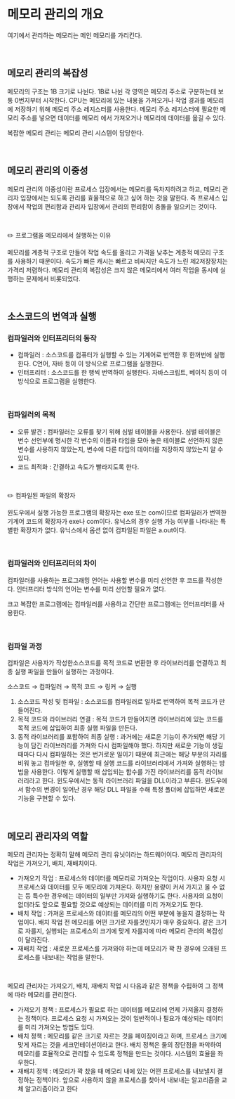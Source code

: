# 메모리 관리의 개요

여기에서 관리하는 메모리는 메인 메모리를 가리킨다.

<br>



## 메모리 관리의 복잡성

메모리의 구조는 1B 크기로 나뉜다. 1B로 나뉜 각 영역은 메모리 주소로 구분하는데 보통 0번지부터 시작한다. CPU는 메모리에 있는 내용을 가져오거나 작업 경과를 메모리에 저장하기 위해 메모리 주소 레지스터를 사용한다. 메모리 주소 레지스터에 필요한 메모리 주소를 넣으면 데이터를 메모리 에서 가져오거나 메모리에 데이터를 옮길 수 있다.

복잡한 메모리 관리는 메모리 관리 시스템이 담당한다.

<br>



## 메모리 관리의 이중성

메모리 관리의 이중성이란 프로세스 입장에서는 메모리를 독차지하려고 하고, 메모리 관리자 입장에서는 되도록 관리를 효율적으로 하고 싶어 하는 것을 말한다. 즉 프로세스 입장에서 작업의 편리함과 관리자 입장에서 관리의 편리함이 충돌을 일으키는 것이다.

<br>



:pencil2: 프로그램을 메모리에서 실행하는 이유

메모리를 계층적 구조로 만들어 작업 속도를 올리고 가격을 낮추는 계층적 메모리 구조를 사용하기 때문이다. 속도가 빠른 캐시는 빠르고 비싸지만 속도가 느린 제2저장장치는 가격리 저렴하다. 메모리 관리의 복잡성은 크지 않은 메모리에서 여러 작업을 동시에 실행하는 문제에서 비롯되었다. 

<br>



## 소스코드의 번역과 실행

### 컴파일러와 인터프리터의 동작

- 컴파일러 : 소스코드를 컴퓨터가 실행할 수 있는 기계어로 번역한 후 한꺼번에 실행한다. C언어, 자바 등이 이 방식으로 프로그램을 실행한다.
- 인터프리터 : 소스코드를 한 행씩 번역하여 실행한다. 자바스크립트, 베이직 등이 이 방식으로 프로그램을 실행한다.

<br>



### 컴파일러의 목적

- 오류 발견 : 컴파일러는 오류를 찾기 위해 심벌 테이블을 사용한다. 심벌 테이블은 변수 선언부에 명시한 각 변수의 이름과 타입을 모아 놓은 테이블로 선언하지 않은 변수를 사용하지 않았는지, 변수에 다른 타입의 데이터를 저장하지 않았는지 알 수 있다.
- 코드 최적화 : 간결하고 속도가 빨라지도록 한다.

<br>



:pencil2: 컴파일된 파일의 확장자

윈도우에서 실행 가능한 프로그램의 확장자는 exe 또는  com이므로 컴파일러가 번역한 기계어 코드의 확장자가 exe나 com이다. 유닉스의 경우 실행 가능 여부를 나타내는 특별한 확장자가 없다. 유닉스에서 옵션 없이 컴파일된 파일은 a.out이다.

<br>



### 컴파일러와 인터프리터의 차이

컴파일러를 사용하는 프로그래밍 언어는 사용할 변수를 미리 선언한 후 코드를 작성한다. 인터프리터 방식의 언어는 변수를 미리 선언할 필요가 없다.

크고 복잡한 프로그램에는 컴파일러를 사용하고 간단한 프로그램에는 인터프리터를 사용한다.

<br>



### 컴파일 과정

컴파일은 사용자가 작성한소스코드를 목적 코드로 변환한 후 라이브러리를 연결하고 최종 실행 파일을 만들어 실행하는 과정이다.

소스코드 → 컴파일러 → 목적 코드 → 링커 → 실행

1. 소스코드 작성 및 컴파일 : 소스코드를 컴파일러로 일차로 번역하여 목적 코드가 만들어진다.
2. 목적 코드와 라이브러리 연결 : 목적 코드가 만들어지면 라이브러리에 있는 코드를 목적 코드에 삽입하여 최종 실행 파일을 만든다.
3. 동적 라이브러리를 포함하여 최종 실행 : 과거에는 새로운 기능이 추가되면 해당 기능이 담긴 라이브러리를 가져와 다시 컴파일해야 했다. 하지만 새로운 기능이 생길 때마다 다시 컴파일하는 것은 번거로운 일이기 때문에 최근에는 해당 부분의 자리를 비워 놓고 컴파일한 후, 실행할 때 실행 코드를 라이브러리에서 가져와 실행하는 방법을 사용한다. 이렇게 실행할 때 삽입되는 함수를 가진 라이브러리를 동적 라이브러리라고 한다. 
   윈도우에서는 동적 라이브러리 파일을 DLL이라고 부른다. 윈도우에서 함수의 변경이 일어난 경우 해당 DLL 파일을 수해 특정 폴더에 삽입하면 새로운 기능을 구현할 수 있다.

<br>



## 메모리 관리자의 역할

메모리 관리자는 정확히 말해 메모리 관리 유닛이라는 하드웨어이다. 메모리 관리자의 작업은 가져오기, 배치, 재배치이다.

- 가져오기 작업 : 프로세스와 데이터를 메모리로 가져오는 작업이다. 사용자 요청 시 프로세스와 데이터를 모두 메모리에 가져온다. 하지만 용량이 커서 가지고 올 수 없는 등 특수한 경우에는 데이터의 일부만 가져와 실행하기도 한다. 사용자의 요청이 없더라도 앞으로 필요할 것으로 예상되는 데이터를 미리 가져오기도 한다.
- 배치 작업 : 가져온 프로세스와 데이터를 메모리의 어떤 부분에 놓을지 결정하는 작업이다. 배치 작업 전 메모리를 어떤 크기로 자를것인지가 매우 중요하다. 같은 크기로 자를지, 실행되는 프로세스의 크기에 맞게 자를지에 따라 메모리 관리의 복잡성이 달라진다.
- 재배치 작업 : 새로운 프로세스를 가져와야 하는데 메모리가 꽉 찬 경우에 오래된 프로세스를 내보내는 작업을 말한다.

<br>



메모리 관리자는 가져오기, 배치, 재배치 작업 시 다음과 같은 정책을 수립하여 그 정책에 따라 메모리를 관리한다.

- 가져오기 정책 : 프로세스가 필요로 하는 데이터를 메모리에 언제 가져올지 결정하는 정책이다. 프로세스 요청 시 가져오는 것이 일반적이나 필요가 예상되는 데이터를 미리 가져오는 방법도 있다.
- 배치 정책 : 메모리를 같은 크기로 자르는 것을 페이징이라고 하며, 프로세스 크기에 맞게 자르는 것을 세크먼테이션이라고 한다. 배치 정책은 둘의 장단점을 파악하여 메모리를 효율적으로 관리할 수 있도록 정책을 만드는 것이다. 시스템의 효율을 좌우한다.
- 재배치 정책 : 메모리가 꽉 찼을 때 메모리 내에 있는 어떤 프로세스를 내보낼지 결정하는 정책이다. 앞으로 사용하지 않을 프로세스를 찾아서 내보내는 알고리즘을 교체 알고리즘이라고 한다